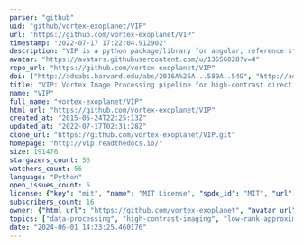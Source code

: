 ```yaml
---
parser: "github"
uid: "github/vortex-exoplanet/VIP"
url: "https://github.com/vortex-exoplanet/VIP"
timestamp: "2022-07-17 17:22:04.912902"
description: "VIP is a python package/library for angular, reference star and spectral differential imaging for exoplanet/disk detection through high-contrast imaging."
avatar: "https://avatars.githubusercontent.com/u/13556028?v=4"
repo_url: "https://github.com/vortex-exoplanet/VIP"
doi: ["http://adsabs.harvard.edu/abs/2016A%26A...589A..54G", "http://adsabs.harvard.edu/abs/2017AJ....154....7G", "https://ui.adsabs.harvard.edu/abs/2016ascl.soft03003G/abstract"]
title: "VIP: Vortex Image Processing pipeline for high-contrast direct imaging of exoplanets"
name: "VIP"
full_name: "vortex-exoplanet/VIP"
html_url: "https://github.com/vortex-exoplanet/VIP"
created_at: "2015-05-24T22:25:13Z"
updated_at: "2022-07-17T02:31:28Z"
clone_url: "https://github.com/vortex-exoplanet/VIP.git"
homepage: "http://vip.readthedocs.io/"
size: 191476
stargazers_count: 56
watchers_count: 56
language: "Python"
open_issues_count: 6
license: {"key": "mit", "name": "MIT License", "spdx_id": "MIT", "url": "https://api.github.com/licenses/mit", "node_id": "MDc6TGljZW5zZTEz"}
subscribers_count: 16
owner: {"html_url": "https://github.com/vortex-exoplanet", "avatar_url": "https://avatars.githubusercontent.com/u/13556028?v=4", "login": "vortex-exoplanet", "type": "Organization"}
topics: ["data-processing", "high-contrast-imaging", "low-rank-approximation", "image-processing", "extrasolar-planets-disks", "pca", "mcmc"]
date: "2024-06-01 14:23:25.460176"
---
```

